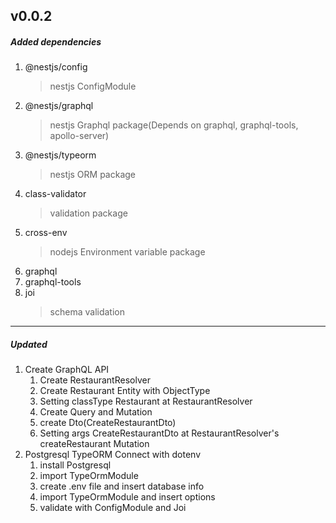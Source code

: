 <h2>v0.0.2</h2>
<h5>Added dependencies</h5>
<ol>
    <li>@nestjs/config<blockquote>nestjs ConfigModule</blockquote></li>
    <li>@nestjs/graphql<blockquote>nestjs Graphql package(Depends on graphql, graphql-tools, apollo-server)</blockquote></li>
    <li>@nestjs/typeorm<blockquote>nestjs ORM package</blockquote></li>
    <li>class-validator<blockquote>validation package</blockquote></li>
    <li>cross-env<blockquote>nodejs Environment variable package</blockquote></li>
    <li>graphql</li>
    <li>graphql-tools</li>
    <li>joi<blockquote>schema validation</blockquote></li>
</ol><hr>
<h5>Updated</h5>
<ol>
    <li>Create GraphQL API
        <ol>
            <li>Create RestaurantResolver</li>
            <li>Create Restaurant Entity with ObjectType</li>
            <li>Setting classType Restaurant at RestaurantResolver</li>
            <li>Create Query and Mutation</li>
            <li>create Dto(CreateRestaurantDto)</li>
            <li>Setting args CreateRestaurantDto at RestaurantResolver's createRestaurant Mutation</li>
        </ol>
    </li>
    <li>Postgresql TypeORM Connect with dotenv
        <ol>
            <li>install Postgresql</li>
            <li>import TypeOrmModule</li>
            <li>create .env file and insert database info</li>
            <li>import TypeOrmModule and insert options</li>
            <li>validate with ConfigModule and Joi</li>
        </ol>
    </li>
</ol>